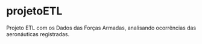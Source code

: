 # projetoETL
 Projeto ETL com os Dados das Forças Armadas, analisando ocorrências das aeronáuticas registradas.
